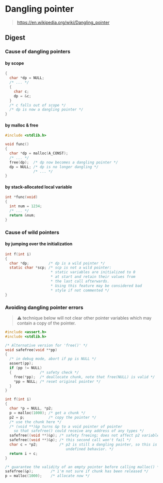 # Dangling pointer

> <https://en.wikipedia.org/wiki/Dangling_pointer>

## Digest

### Cause of dangling pointers

#### by scope

```c
{
  char *dp = NULL;
  /* ... */
  {
    char c;
    dp = &c;
  }
  /* c falls out of scope */
  /* dp is now a dangling pointer */
}
```

#### by malloc & free

```c
#include <stdlib.h>

void func()
{
  char *dp = malloc(A_CONST);
  /* ... */
  free(dp);  /* dp now becomes a dangling pointer */
  dp = NULL; /* dp is no longer dangling */
             /* ... */
}
```

#### by stack-allocated local variable

```c
int *func(void)
{
  int num = 1234;
  /* ... */
  return &num;
}
```

### Cause of wild pointers

#### by jumping over the initialization

```c
int f(int i)
{
  char *dp;         /* dp is a wild pointer */
  static char *scp; /* scp is not a wild pointer:
                     * static variables are initialized to 0
                     * at start and retain their values from
                     * the last call afterwards.
                     * Using this feature may be considered bad
                     * style if not commented */
}
```

### Avoiding dangling pointer errors

> ⚠️ technique below will not clear other pointer variables which may contain a
> copy of the pointer.

```c
#include <assert.h>
#include <stdlib.h>

/* Alternative version for 'free()' */
void safefree(void **pp)
{
  /* in debug mode, abort if pp is NULL */
  assert(pp);
  if (pp != NULL)
  {             /* safety check */
    free(*pp);  /* deallocate chunk, note that free(NULL) is valid */
    *pp = NULL; /* reset original pointer */
  }
}

int f(int i)
{
  char *p = NULL, *p2;
  p = malloc(1000); /* get a chunk */
  p2 = p;           /* copy the pointer */
  /* use the chunk here */
  /* (void **)&p turns &p to a void pointer of pointer 
    so that safefree() could receive any address of any types */
  safefree((void **)&p); /* safety freeing; does not affect p2 variable */
  safefree((void **)&p); /* this second call won't fail */
  char c = *p2;          /* p2 is still a dangling pointer, so this is
                            undefined behavior. */
  return i + c;
}

/* guarantee the validity of an empty pointer before calling malloc() */
safefree(&p);        /* i'm not sure if chunk has been released */
p = malloc(1000);    /* allocate now */
```
